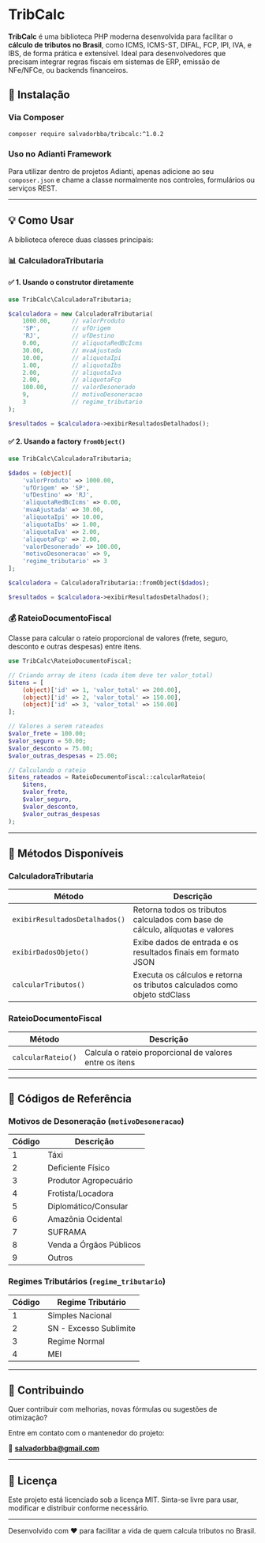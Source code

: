 # TribCalc

**TribCalc** é uma biblioteca PHP moderna desenvolvida para facilitar o **cálculo de tributos no Brasil**, como ICMS, ICMS-ST, DIFAL, FCP, IPI, IVA, e IBS, de forma prática e extensível. Ideal para desenvolvedores que precisam integrar regras fiscais em sistemas de ERP, emissão de NFe/NFCe, ou backends financeiros.

## 🚀 Instalação

### Via Composer

```bash
composer require salvadorbba/tribcalc:^1.0.2
```

### Uso no Adianti Framework

Para utilizar dentro de projetos Adianti, apenas adicione ao seu `composer.json` e chame a classe normalmente nos controles, formulários ou serviços REST.

---

## 💡 Como Usar

A biblioteca oferece duas classes principais:

### 📊 CalculadoraTributaria

#### ✅ 1. Usando o construtor diretamente

```php
use TribCalc\CalculadoraTributaria;

$calculadora = new CalculadoraTributaria(
    1000.00,      // valorProduto
    'SP',         // ufOrigem
    'RJ',         // ufDestino
    0.00,         // aliquotaRedBcIcms
    30.00,        // mvaAjustada
    10.00,        // aliquotaIpi
    1.00,         // aliquotaIbs
    2.00,         // aliquotaIva
    2.00,         // aliquotaFcp
    100.00,       // valorDesonerado
    9,            // motivoDesoneracao
    3             // regime_tributario
);

$resultados = $calculadora->exibirResultadosDetalhados();
```

#### ✅ 2. Usando a factory `fromObject()`

```php
use TribCalc\CalculadoraTributaria;

$dados = (object)[
    'valorProduto' => 1000.00,
    'ufOrigem' => 'SP',
    'ufDestino' => 'RJ',
    'aliquotaRedBcIcms' => 0.00,
    'mvaAjustada' => 30.00,
    'aliquotaIpi' => 10.00,
    'aliquotaIbs' => 1.00,
    'aliquotaIva' => 2.00,
    'aliquotaFcp' => 2.00,
    'valorDesonerado' => 100.00,
    'motivoDesoneracao' => 9,
    'regime_tributario' => 3
];

$calculadora = CalculadoraTributaria::fromObject($dados);

$resultados = $calculadora->exibirResultadosDetalhados();
```

### 💰 RateioDocumentoFiscal

Classe para calcular o rateio proporcional de valores (frete, seguro, desconto e outras despesas) entre itens.

```php
use TribCalc\RateioDocumentoFiscal;

// Criando array de itens (cada item deve ter valor_total)
$itens = [
    (object)['id' => 1, 'valor_total' => 200.00],
    (object)['id' => 2, 'valor_total' => 150.00],
    (object)['id' => 3, 'valor_total' => 150.00]
];

// Valores a serem rateados
$valor_frete = 100.00;
$valor_seguro = 50.00;
$valor_desconto = 75.00;
$valor_outras_despesas = 25.00;

// Calculando o rateio
$itens_rateados = RateioDocumentoFiscal::calcularRateio(
    $itens,
    $valor_frete,
    $valor_seguro,
    $valor_desconto,
    $valor_outras_despesas
);
```

---

## 📌 Métodos Disponíveis

### CalculadoraTributaria

| Método                       | Descrição                                                                 |
|-----------------------------|----------------------------------------------------------------------------|
| `exibirResultadosDetalhados()` | Retorna todos os tributos calculados com base de cálculo, alíquotas e valores |
| `exibirDadosObjeto()`          | Exibe dados de entrada e os resultados finais em formato JSON             |
| `calcularTributos()`          | Executa os cálculos e retorna os tributos calculados como objeto stdClass |

### RateioDocumentoFiscal

| Método                       | Descrição                                                                 |
|-----------------------------|----------------------------------------------------------------------------|
| `calcularRateio()`          | Calcula o rateio proporcional de valores entre os itens                    |

---

## 🔎 Códigos de Referência

### Motivos de Desoneração (`motivoDesoneracao`)

| Código | Descrição              |
|--------|------------------------|
| 1      | Táxi                   |
| 2      | Deficiente Físico      |
| 3      | Produtor Agropecuário  |
| 4      | Frotista/Locadora      |
| 5      | Diplomático/Consular   |
| 6      | Amazônia Ocidental     |
| 7      | SUFRAMA                |
| 8      | Venda a Órgãos Públicos |
| 9      | Outros                 |

### Regimes Tributários (`regime_tributario`)

| Código | Regime Tributário        |
|--------|--------------------------|
| 1      | Simples Nacional         |
| 2      | SN - Excesso Sublimite   |
| 3      | Regime Normal            |
| 4      | MEI                      |

---

## 🤝 Contribuindo

Quer contribuir com melhorias, novas fórmulas ou sugestões de otimização?

Entre em contato com o mantenedor do projeto:

📧 **salvadorbba@gmail.com**

---

## 📄 Licença

Este projeto está licenciado sob a licença MIT. Sinta-se livre para usar, modificar e distribuir conforme necessário.

---

Desenvolvido com ❤️ para facilitar a vida de quem calcula tributos no Brasil.